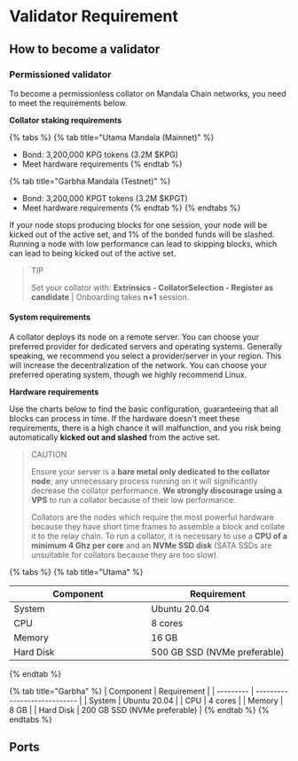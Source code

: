 # Validator Requirement

## How to become a validator <a href="#how-to-become-a-collator" id="how-to-become-a-collator"></a>

### Permissioned validator[​](https://docs.astar.network/docs/build/nodes/collator/requirements#permissionless-collator) <a href="#permissionless-collator" id="permissionless-collator"></a>

To become a permissionless collator on Mandala Chain networks, you need to meet the requirements below.

**Collator staking requirements**

{% tabs %}
{% tab title="Utama Mandala (Mainnet)" %}
* Bond: 3,200,000 KPG tokens (3.2M $KPG)
* Meet hardware requirements
{% endtab %}

{% tab title="Garbha Mandala (Testnet)" %}
* Bond: 3,200,000 KPGT tokens (3.2M $KPGT)
* Meet hardware requirements
{% endtab %}
{% endtabs %}

If your node stops producing blocks for one session, your node will be kicked out of the active set, and 1% of the bonded funds will be slashed. Running a node with low performance can lead to skipping blocks, which can lead to being kicked out of the active set.

> TIP
>
> Set your collator with: **Extrinsics - CollatorSelection - Register as candidate** | Onboarding takes **n+1** session.

#### System requirements[​](https://docs.astar.network/docs/build/nodes/collator/requirements#system-requirements) <a href="#system-requirements" id="system-requirements"></a>

A collator deploys its node on a remote server. You can choose your preferred provider for dedicated servers and operating systems. Generally speaking, we recommend you select a provider/server in your region. This will increase the decentralization of the network. You can choose your preferred operating system, though we highly recommend Linux.

**Hardware requirements**

Use the charts below to find the basic configuration, guaranteeing that all blocks can process in time. If the hardware doesn't meet these requirements, there is a high chance it will malfunction, and you risk being automatically **kicked out and slashed** from the active set.

> CAUTION
>
> Ensure your server is a **bare metal only dedicated to the collator node**; any unnecessary process running on it will significantly decrease the collator performance. **We strongly discourage using a VPS** to run a collator because of their low performance.
>
> Collators are the nodes which require the most powerful hardware because they have short time frames to assemble a block and collate it to the relay chain. To run a collator, it is necessary to use a **CPU of a minimum 4 Ghz per core** and an **NVMe SSD disk** (SATA SSDs are unsuitable for collators because they are too slow).

{% tabs %}
{% tab title="Utama" %}
<table><thead><tr><th width="232">Component</th><th>Requirement</th></tr></thead><tbody><tr><td>System</td><td>Ubuntu 20.04</td></tr><tr><td>CPU</td><td>8 cores</td></tr><tr><td>Memory</td><td>16 GB</td></tr><tr><td>Hard Disk</td><td>500 GB SSD (NVMe preferable)</td></tr></tbody></table>
{% endtab %}

{% tab title="Garbha" %}
| Component | Requirement                  |
| --------- | ---------------------------- |
| System    | Ubuntu 20.04                 |
| CPU       | 4 cores                      |
| Memory    | 8 GB                         |
| Hard Disk | 200 GB SSD (NVMe preferable) |
{% endtab %}
{% endtabs %}

## Ports[​](https://docs.astar.network/docs/build/nodes/archive-node/#ports) <a href="#ports" id="ports"></a>
